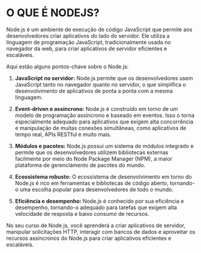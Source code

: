 # O QUE É NODEJS?
Node.js é um ambiente de execução de código JavaScript que permite aos desenvolvedores criar aplicativos do lado do servidor. Ele utiliza a linguagem de programação JavaScript, tradicionalmente usada no navegador da web, para criar aplicativos de servidor eficientes e escaláveis.

Aqui estão alguns pontos-chave sobre o Node.js:

1. **JavaScript no servidor:** Node.js permite que os desenvolvedores usem JavaScript tanto no navegador quanto no servidor, o que simplifica o desenvolvimento de aplicativos de ponta a ponta com a mesma linguagem.

2. **Event-driven e assíncrono:** Node.js é construído em torno de um modelo de programação assíncrono e baseado em eventos. Isso o torna especialmente adequado para aplicativos que exigem alta concorrência e manipulação de muitas conexões simultâneas, como aplicativos de tempo real, APIs RESTful e muito mais.

3. **Módulos e pacotes:** Node.js possui um sistema de módulos integrado e permite que os desenvolvedores utilizem bibliotecas externas facilmente por meio do Node Package Manager (NPM), a maior plataforma de gerenciamento de pacotes do mundo.

4. **Ecossistema robusto:** O ecossistema de desenvolvimento em torno do Node.js é rico em ferramentas e bibliotecas de código aberto, tornando-o uma escolha popular para desenvolvedores de todo o mundo.

5. **Eficiência e desempenho:** Node.js é conhecido por sua eficiência e desempenho, tornando-o adequado para tarefas que exigem alta velocidade de resposta e baixo consumo de recursos.

No seu curso de Node.js, você aprenderá a criar aplicativos de servidor, manipular solicitações HTTP, interagir com bancos de dados e aproveitar os recursos assíncronos do Node.js para criar aplicativos eficientes e escaláveis.
